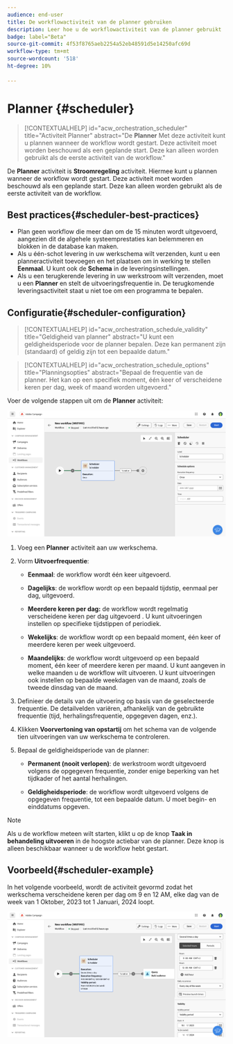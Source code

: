 ```yaml
---
audience: end-user
title: De workflowactiviteit van de planner gebruiken
description: Leer hoe u de workflowactiviteit van de planner gebruikt
badge: label="Beta"
source-git-commit: 4f53f8765aeb2254a52eb48591d5e14250afc69d
workflow-type: tm+mt
source-wordcount: '518'
ht-degree: 10%

---
```



# Planner {#scheduler}


>[!CONTEXTUALHELP]
>id="acw_orchestration_scheduler"
>title="Activiteit Planner"
>abstract="De **Planner** Met deze activiteit kunt u plannen wanneer de workflow wordt gestart. Deze activiteit moet worden beschouwd als een geplande start. Deze kan alleen worden gebruikt als de eerste activiteit van de workflow."


De **Planner** activiteit is **Stroomregeling** activiteit. Hiermee kunt u plannen wanneer de workflow wordt gestart. Deze activiteit moet worden beschouwd als een geplande start. Deze kan alleen worden gebruikt als de eerste activiteit van de workflow.

## Best practices{#scheduler-best-practices}

* Plan geen workflow die meer dan om de 15 minuten wordt uitgevoerd, aangezien dit de algehele systeemprestaties kan belemmeren en blokken in de database kan maken.
* Als u één-schot levering in uw werkschema wilt verzenden, kunt u een planneractiviteit toevoegen en het plaatsen om in werking te stellen **Eenmaal**. U kunt ook de **Schema** in de leveringsinstellingen.
* Als u een terugkerende levering in uw werkstroom wilt verzenden, moet u een **Planner** en stelt de uitvoeringsfrequentie in. De terugkomende leveringsactiviteit staat u niet toe om een programma te bepalen.

## Configuratie{#scheduler-configuration}

>[!CONTEXTUALHELP]
>id="acw_orchestration_schedule_validity"
>title="Geldigheid van planner"
>abstract="U kunt een geldigheidsperiode voor de planner bepalen. Deze kan permanent zijn (standaard) of geldig zijn tot een bepaalde datum."


>[!CONTEXTUALHELP]
>id="acw_orchestration_schedule_options"
>title="Planningsopties"
>abstract="Bepaal de frequentie van de planner. Het kan op een specifiek moment, één keer of verscheidene keren per dag, week of maand worden uitgevoerd."

Voer de volgende stappen uit om de **Planner** activiteit:

![](../assets/workflow-scheduler.png)

1. Voeg een **Planner** activiteit aan uw werkschema.

1. Vorm **Uitvoerfrequentie**:

   * **Eenmaal**: de workflow wordt één keer uitgevoerd.

   * **Dagelijks**: de workflow wordt op een bepaald tijdstip, eenmaal per dag, uitgevoerd.

   * **Meerdere keren per dag:** de workflow wordt regelmatig verscheidene keren per dag uitgevoerd . U kunt uitvoeringen instellen op specifieke tijdstippen of periodiek.

   * **Wekelijks**: de workflow wordt op een bepaald moment, één keer of meerdere keren per week uitgevoerd.

   * **Maandelijks**: de workflow wordt uitgevoerd op een bepaald moment, één keer of meerdere keren per maand. U kunt aangeven in welke maanden u de workflow wilt uitvoeren. U kunt uitvoeringen ook instellen op bepaalde weekdagen van de maand, zoals de tweede dinsdag van de maand.

1. Definieer de details van de uitvoering op basis van de geselecteerde frequentie. De detailvelden variëren, afhankelijk van de gebruikte frequentie (tijd, herhalingsfrequentie, opgegeven dagen, enz.).

1. Klikken **Voorvertoning van opstartij** om het schema van de volgende tien uitvoeringen van uw werkschema te controleren.

1. Bepaal de geldigheidsperiode van de planner:

   * **Permanent (nooit verlopen)**: de werkstroom wordt uitgevoerd volgens de opgegeven frequentie, zonder enige beperking van het tijdkader of het aantal herhalingen.

   * **Geldigheidsperiode**: de workflow wordt uitgevoerd volgens de opgegeven frequentie, tot een bepaalde datum. U moet begin- en einddatums opgeven.

>[!NOTE]
>
>Als u de workflow meteen wilt starten, klikt u op de knop **Taak in behandeling uitvoeren** in de hoogste actiebar van de planner. Deze knop is alleen beschikbaar wanneer u de workflow hebt gestart.

## Voorbeeld{#scheduler-example}

In het volgende voorbeeld, wordt de activiteit gevormd zodat het werkschema verscheidene keren per dag om 9 en 12 AM, elke dag van de week van 1 Oktober, 2023 tot 1 Januari, 2024 loopt.

![](../assets/workflow-scheduler2.png)



